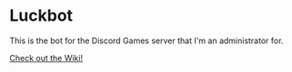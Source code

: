
# Luckbot

This is the bot for the Discord Games server that I'm an administrator for.

[Check out the Wiki!](https://github.com/Mercerenies/luckbot/wiki)
